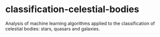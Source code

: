 # classification-celestial-bodies
Analysis of machine learning algorithms applied to the classification of celestial bodies: stars, quasars and galaxies.
